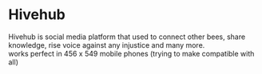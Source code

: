 # Hivehub
Hivehub is social media platform that used to connect other bees, share knowledge, rise voice against any injustice and many more.<br>
works perfect in 456 x 549 mobile phones (trying to make compatible with all)
